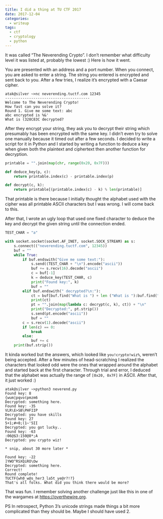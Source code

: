 ```yaml
---
title: I did a thing at TU CTF 2017
date: 2017-12-04
categories:
  - writeup
tags:
  - ctf
  - cryptology
  - python
---
```


It was called “The Neverending Crypto”. I don’t remember what difficulty level
it was listed at, probably the lowest :) Here is how it went.

You are presented with an address and a port number. When you connect, you are
asked to enter a string. The string you entered is encrypted and sent back to
you. After a few tries, I realize it’s encrypted with a Caesar cipher.

<!--more-->


```nohighlight
atak@silver ~>nc neverending.tuctf.com 12345
---------------------------------------
Welcome to The Neverending Crypto!
How fast can you solve it?
Round 1. Give me some text: abc
abc encrypted is %&'
What is (328C83C decrypted?
```

After they encrypt your string, they ask you to decrypt their string which
presumably has been encrypted with the same key. I didn’t even try to solve one
manually because it timed out after a few seconds. I decided to write a script
for it in Python and I started by writing a function to deduce a key when given
both the plaintext and ciphertext then another function for decryption.

```python
printable = "".join(map(chr, range(0x20, 0x7F)))

def deduce_key(p, c):
    return printable.index(c) - printable.index(p)

def decrypt(c, k):
    return printable[(printable.index(c) - k) % len(printable)]
```

That printable is there because I initially thought the alphabet used with the
cipher was all printable ASCII characters but I was wrong. I will come back to
this.

After that, I wrote an ugly loop that used one fixed character to deduce the key
and decrypt the given string until the connection ended.

```python
TEST_CHAR = "a"

with socket.socket(socket.AF_INET, socket.SOCK_STREAM) as s:
    s.connect(("neverending.tuctf.com", 12345))
    buf = ""
    while True:
        if buf.endswith("Give me some text:"):
            s.send((TEST_CHAR + "\n").encode("ascii"))
            buf += s.recv(16).decode("ascii")
            c = buf[-1]
            k = deduce_key(TEST_CHAR, c)
            print("Found key:", k)
            buf = ""
        elif buf.endswith(" decrypted?\n:"):
            ct = buf[buf.find("What is ") + len ("What is "):buf.find(" decrypted")]
            print(ct)
            pt = "".join(map(lambda c: decrypt(c, k), ct)) + "\n"
            print("Decrypted:", pt.strip())
            s.send(pt.encode("ascii"))
            buf = ""
        c = s.recv(1).decode("ascii")
        if len(c) == 0:
            break
        else:
            buf += c
    print(buf.strip())
```

It kinda worked but the answers, which looked like `you!crypto!wiz%`, weren’t
being accepted. After a few minutes of head-scratching I realized the characters
that looked odd were the ones that wrapped around the alphabet and started back
at the first character. Through trial and error, I deduced that the alphabet was
actually the range of `[0x20, 0x7F]` in ASCII. After that, it just worked :)

```nohighlight
atak@silver ~>python3 neverend.py
Found key: 8
{wum|pqvo(pmzm6
Decrypted: something here.
Found key: -35
VLR\E>SB\PHFIIP
Decrypted: you have skills
Found key: 27
5+1;#+0;(1~'5II
Decrypted: you got lucky..
Found key: -63
:06@$3:150@8*;A
Decrypted: you crypto wiz!

* snip, about 30 more later *

Found key: -22
]YWO^RSXQiRO\Ow
Decrypted: something here.
Correct!
Round complete!
TUCTF{wh0_w@s_her3_la5t_ye@r?!?}
That's all folks. What did you think there would be more?
```

That was fun. I remember solving another challenge just like this in one of the
wargames at <https://overthewire.org>.

PS In retrospect, Python 3’s unicode strings made things a bit more complicated
than they should be. Maybe I should have used 2.
